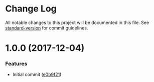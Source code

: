 # Change Log

All notable changes to this project will be documented in this file. See [standard-version](https://github.com/conventional-changelog/standard-version) for commit guidelines.

<a name="1.0.0"></a>
# 1.0.0 (2017-12-04)


### Features

* Initial commit ([e0b9f21](https://github.com/viswiz/viswiz-nodejs-sdk/commit/e0b9f21))
